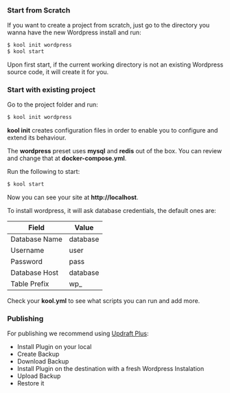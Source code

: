### Start from Scratch

If you want to create a project from scratch, just go to the directory you wanna have the new Wordpress install and run:

```bash
$ kool init wordpress
$ kool start
```

Upon first start, if the current working directory is not an existing Wordpress source code, it will create it for you.

### Start with existing project

Go to the project folder and run:

```bash
$ kool init wordpress
```

**kool init** creates configuration files in order to enable you to configure and extend its behaviour.

The **wordpress** preset uses **mysql** and **redis** out of the box. You can review and change that at **docker-compose.yml**.

Run the following to start:

```bash
$ kool start
```

Now you can see your site at **http://localhost**.

To install wordpress, it will ask database credentials, the default ones are:

| Field         | Value    |
|---------------|----------|
| Database Name | database |
| Username      | user     |
| Password      | pass     |
| Database Host | database |
| Table Prefix  | wp_      |

Check your **kool.yml** to see what scripts you can run and add more.

### Publishing

For publishing we recommend using [Updraft Plus](https://wordpress.org/plugins/updraftplus):

* Install Plugin on your local
* Create Backup
* Download Backup
* Install Plugin on the destination with a fresh Wordpress Instalation
* Upload Backup
* Restore it
